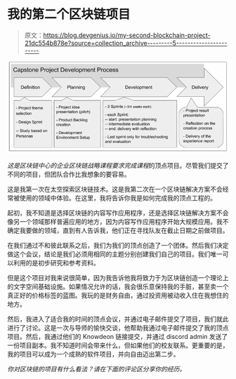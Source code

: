# 我的第二个区块链项目

> 原文：<https://blog.devgenius.io/my-second-blockchain-project-21dc554b878e?source=collection_archive---------5----------------------->

![](img/216019f4c658f3173393242a2ab82b84.png)

*这是区块链中心的企业区块链战略课程要求完成课程*的顶点项目。尽管我们提交了不同的项目，但团队合作比我想象的要容易。

这是我第一次在太空探索区块链技术。这是我第二次在一个区块链解决方案不会经常被使用的领域中体验。在这里，我将告诉你我是如何完成我的顶点工程的。

起初，我不知道是选择区块链的内容写作应用程序，还是选择区块链解决方案不会像另一个领域那样普遍应用的地方，因为内容写作应用程序开始大规模应用。我不确定我要做的领域，直到有人告诉我，他们正在寻找队友在截止日期之前做项目。

在我们通过不和彼此联系之后，我们为我们的顶点创造了一个团体。然后我们决定做这个会议，结论是我们必须用相同的主题分别创建我们自己的项目。我们唯一可以利用的是初步研究和参考资料。

但是这个项目对我来说很简单，因为我告诉他我将致力于为区块链创造一个理论上的文字空间基础设施。如果情况允许的话，我会很乐意保持我的手脏，甚至卖一个真正好的价格标签的蓝图。我玩的是财务自由，通过投资用被动收入住在我想住的地方。

然后，我进入了适合我的时间的顶点会议，并通过电子邮件提交了项目，我们就此进行了讨论。这是一次与导师的愉快交谈，他帮助我通过电子邮件提交了我的顶点项目。然后，我通过他们的 Knowdeon 链接提交，并通过 discord admin 发送了一份项目副本。我不知道时间会带来什么，但如果他们的校友联系。更重要的是，我的项目可以成为一个成熟的软件项目，并向自由迈出第二步。

*你对区块链的项目有什么看法？请在下面的评论区分享你的经历。*